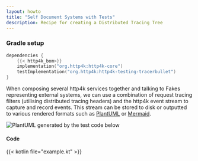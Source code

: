 ```yaml
---
layout: howto
title: "Self Document Systems with Tests"
description: Recipe for creating a Distributed Tracing Tree
---
```

### Gradle setup

```kotlin
dependencies {
    {{< http4k_bom>}}
    implementation("org.http4k:http4k-core")
    testImplementation("org.http4k:http4k-testing-tracerbullet")
}
```

When composing several http4k services together and talking to Fakes representing external systems, we can use a combination of request tracing filters (utilising distributed tracing headers) and the http4k event stream to capture and record events. This stream can be stored to disk or outputted to various rendered formats such as [PlantUML] or [Mermaid]. 

<img class="blogImageMid" alt="PlantUML generated by the test code below" 
src="/images/diagram.jpg">

#### Code

{{< kotlin file="example.kt" >}}

[PlantUML]: https://plantuml.com/
[Mermaid]: https://mermaid.js.org/
